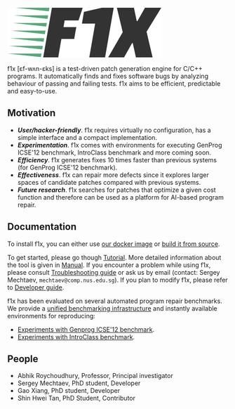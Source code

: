 ![logo](doc/logo.png)

f1x [ɛf-wʌn-ɛks] is a test-driven patch generation engine for C/C++ programs. It automatically finds and fixes software bugs by analyzing behaviour of passing and failing tests. f1x aims to be efficient, predictable and easy-to-use.

## Motivation ##

* ***User/hacker-friendly***. f1x requires virtually no configuration, has a simple interface and a compact implementation.
* ***Experimentation***. f1x comes with environments for executing GenProg ICSE'12 benchmark, IntroClass benchmark and more coming soon.
* ***Efficiency***. f1x generates fixes 10 times faster than previous systems (for GenProg ICSE'12 benchmark).
* ***Effectiveness***. f1x can repair more defects since it explores larger spaces of candidate patches compared with previous systems.
* ***Future research***. f1x searches for patches that optimize a given cost function and therefore can be used as a platform for AI-based program repair.

## Documentation ##

To install f1x, you can either use [our docker image](doc/Docker.md) or [build it from source](doc/BuildFromSource.md).

To get started, please go though [Tutorial](doc/Tutorial.md). More detailed information about the tool is given in [Manual](doc/Manual.md). If you encounter a problem while using f1x, please consult [Troubleshooting guide](doc/Troubleshooting.md) or ask us by email (contact: Sergey Mechtaev, `mechtaev@comp.nus.edu.sg`). If you plan to modify f1x, please refer to [Developer guide](doc/Development.md).

f1x has been evaluated on several automated program repair benchmarks. We provide a [unified benchmarking infrastructure](doc/Benchmarking.md) and instantly available environments for reproducing:

* [Experiments with Genprog ICSE'12 benchmark](https://github.com/mechtaev/f1x-genprog-icse12).
* [Experiments with IntroClass benchmark](https://github.com/mechtaev/f1x-introclass).

## People ##

* Abhik Roychoudhury, Professor, Principal investigator
* Sergey Mechtaev, PhD student, Developer
* Gao Xiang, PhD student, Developer
* Shin Hwei Tan, PhD Student, Contributor
